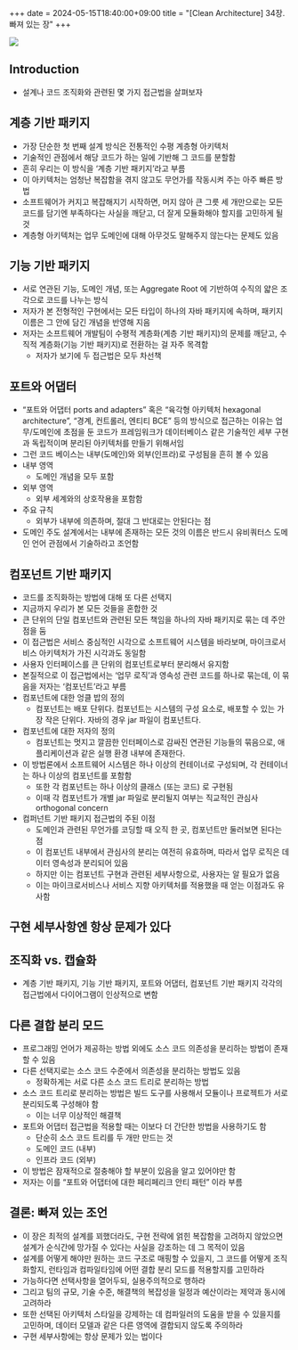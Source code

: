 +++ 
date = 2024-05-15T18:40:00+09:00
title = "[Clean Architecture] 34장. 빠져 있는 장"
+++

<img src="/images/books/clean-architecture/cover.jpg">

## Introduction

- 설계나 코드 조직화와 관련된 몇 가지 접근법을 살펴보자

## 계층 기반 패키지

- 가장 단순한 첫 번째 설계 방식은 전통적인 수평 계층형 아키텍처
- 기술적인 관점에서 해당 코드가 하는 일에 기반해 그 코드를 분할함
- 흔히 우리는 이 방식을 ‘계층 기반 패키지’라고 부름
- 이 아키텍처는 엄청난 복잡함을 겪지 않고도 무언가를 작동시켜 주는 아주 빠른 방법
- 소프트웨어가 커지고 복잡해지기 시작하면, 머지 않아 큰 그릇 세 개만으로는 모든 코드를 담기엔 부족하다는 사실을 깨닫고, 더 잘게 모듈화해야 할지를 고민하게 될 것
- 계층형 아키텍처는 업무 도메인에 대해 아무것도 말해주지 않는다는 문제도 있음

## 기능 기반 패키지

- 서로 연관된 기능, 도메인 개념, 또는 Aggregate Root 에 기반하여 수직의 얇은 조각으로 코드를 나누는 방식
- 저자가 본 전형적인 구현에서는 모든 타입이 하나의 자바 패키지에 속하며, 패키지 이름은 그 안에 담긴 개념을 반영해 지음
- 저자는 소프트웨어 개발팀이 수평적 계층화(계층 기반 패키지)의 문제를 깨닫고, 수직적 계층화(기능 기반 패키지)로 전환하는 걸 자주 목격함
  - 저자가 보기에 두 접근법은 모두 차선책

## 포트와 어댑터

- “포트와 어댑터 ports and adapters” 혹은 “육각형 아키텍처 hexagonal architecture”, “경계, 컨트롤러, 엔티티 BCE” 등의 방식으로 접근하는 이유는 업무/도메인에 초점을 둔 코드가 프레임워크가 데이터베이스 같은 기술적인 세부 구현과 독립적이며 분리된 아키텍처를 만들기 위해서임
- 그런 코드 베이스는 내부(도메인)와 외부(인프라)로 구성됨을 흔히 볼 수 있음
- 내부 영역
  - 도메인 개념을 모두 포함
- 외부 영역
  - 외부 세계와의 상호작용을 포함함
- 주요 규칙
  - 외부가 내부에 의존하며, 절대 그 반대로는 안된다는 점
- 도메인 주도 설계에서는 내부에 존재하는 모든 것의 이름은 반드시 유비쿼터스 도메인 언어 관점에서 기술하라고 조언함

## 컴포넌트 기반 패키지

- 코드를 조직화하는 방법에 대해 또 다른 선택지
- 지금까지 우리가 본 모든 것들을 혼합한 것
- 큰 단위의 단일 컴포넌트와 관련된 모든 책임을 하나의 자바 패키지로 묶는 데 주안점을 둠
- 이 접근법은 서비스 중심적인 시각으로 소프트웨어 시스템을 바라보며, 마이크로서비스 아키텍처가 가진 시각과도 동일함
- 사용자 인터페이스를 큰 단위의 컴포넌트로부터 분리해서 유지함
- 본질적으로 이 접근법에서는 ‘업무 로직’과 영속성 관련 코드를 하나로 묶는데, 이 묶음을 저자는 ‘컴포넌트’라고 부름
- 컴포넌트에 대한 엉클 밥의 정의
  - 컴포넌트는 배포 단위다. 컴포넌트는 시스템의 구성 요소로, 배포할 수 있는 가장 작은 단위다. 자바의 경우 jar 파일이 컴포넌트다.
- 컴포넌트에 대한 저자의 정의
  - 컴포넌트는 멋지고 깔끔한 인터페이스로 감싸진 연관된 기능들의 묶음으로, 애플리케이션과 같은 실행 환경 내부에 존재한다.
- 이 방법론에서 소프트웨어 시스템은 하나 이상의 컨테이너로 구성되며, 각 컨테이너는 하나 이상의 컴포넌트를 포함함
  - 또한 각 컴포넌트는 하나 이상의 클래스 (또는 코드) 로 구현됨
  - 이때 각 컴포넌트가 개별 jar 파일로 분리될지 여부는 직교적인 관심사 orthogonal concern
- 컴퍼넌트 기반 패키지 접근법의 주된 이점
  - 도메인과 관련된 무언가를 코딩할 때 오직 한 곳, 컴포넌트만 둘러보면 된다는 점
  - 이 컴포넌트 내부에서 관심사의 분리는 여전히 유효하며, 따라서 업무 로직은 데이터 영속성과 분리되어 있음
  - 하지만 이는 컴포넌트 구현과 관련된 세부사항으로, 사용자는 알 필요가 없음
  - 이는 마이크로서비스나 서비스 지향 아키텍처를 적용했을 때 얻는 이점과도 유사함

## 구현 세부사항엔 항상 문제가 있다

## 조직화 vs. 캡슐화

- 계층 기반 패키지, 기능 기반 패키지, 포트와 어댑터, 컴포넌트 기반 패키지 각각의 접근법에서 다이어그램이 인상적으로 변함

## 다른 결합 분리 모드

- 프로그래밍 언어가 제공하는 방법 외에도 소스 코드 의존성을 분리하는 방법이 존재할 수 있음
- 다른 선택지로는 소스 코드 수준에서 의존성을 분리하는 방법도 있음
  - 정확하게는 서로 다른 소스 코드 트리로 분리하는 방법
- 소스 코드 트리로 분리하는 방법은 빌드 도구를 사용해서 모듈이나 프로젝트가 서로 분리되도록 구성해야 함
  - 이는 너무 이상적인 해결책
- 포트와 어댑터 접근법을 적용할 때는 이보다 더 간단한 방법을 사용하기도 함
  - 단순히 소스 코드 트리를 두 개만 만드는 것
  - 도메인 코드 (내부)
  - 인프라 코드 (외부)
- 이 방법은 잠재적으로 절충해야 할 부분이 있음을 알고 있어야만 함
- 저자는 이를 “포트와 어댑터에 대한 페리페리크 안티 패턴” 이라 부름

## 결론: 빠져 있는 조언

- 이 장은 최적의 설계를 꾀했더라도, 구현 전략에 얽힌 복잡함을 고려하지 않았으면 설계가 순식간에 망가질 수 있다는 사실을 강조하는 데 그 목적이 있음
- 설계를 어떻게 해야만 원하는 코드 구조로 매핑할 수 있을지, 그 코드를 어떻게 조직화할지, 런타임과 컴파일타임에 어떤 결합 분리 모드를 적용할지를 고민하라
- 가능하다면 선택사항을 열어두되, 실용주의적으로 행하라
- 그리고 팀의 규모, 기술 수준, 해결책의 복잡성을 일정과 예산이라는 제약과 동시에 고려하라
- 또한 선택된 아키텍처 스타일을 강제하는 데 컴파일러의 도움을 받을 수 있을지를 고민하며, 데이터 모델과 같은 다른 영역에 결합되지 않도록 주의하라
- 구현 세부사항에는 항상 문제가 있는 법이다
